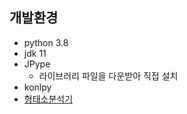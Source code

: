 ## 개발환경
- python 3.8
- jdk 11
- JPype
    - 라이브러리 파일을 다운받아 직접 설치
- konlpy
- [형태소분석기](http://kkma.snu.ac.kr/)